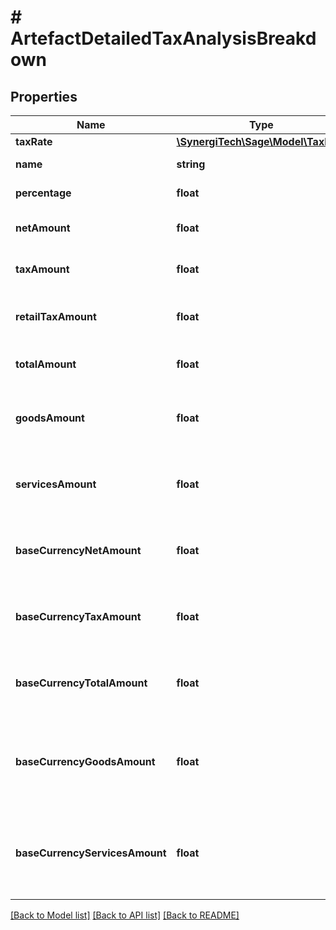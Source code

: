 # # ArtefactDetailedTaxAnalysisBreakdown

## Properties

Name | Type | Description | Notes
------------ | ------------- | ------------- | -------------
**taxRate** | [**\SynergiTech\Sage\Model\TaxRate**](TaxRate.md) |  | [optional]
**name** | **string** | The tax rate name | [optional]
**percentage** | **float** | The tax rate percentage | [optional]
**netAmount** | **float** | The net amount for the tax rate | [optional]
**taxAmount** | **float** | The tax amount for the tax rate | [optional]
**retailTaxAmount** | **float** | The retailer tax amount for the tax rate | [optional]
**totalAmount** | **float** | The total amount for the tax rate | [optional]
**goodsAmount** | **float** | The total amount for the tax rate relating to goods | [optional]
**servicesAmount** | **float** | The total amount for the tax rate relating to services | [optional]
**baseCurrencyNetAmount** | **float** | The base currency net amount for the tax rate | [optional]
**baseCurrencyTaxAmount** | **float** | The base currency tax amount for the tax rate | [optional]
**baseCurrencyTotalAmount** | **float** | The base currency total amount for the tax rate | [optional]
**baseCurrencyGoodsAmount** | **float** | The total base currency amount for the tax rate relating to goods | [optional]
**baseCurrencyServicesAmount** | **float** | The total base currency amount for the tax rate relating to services | [optional]

[[Back to Model list]](../../README.md#models) [[Back to API list]](../../README.md#endpoints) [[Back to README]](../../README.md)
